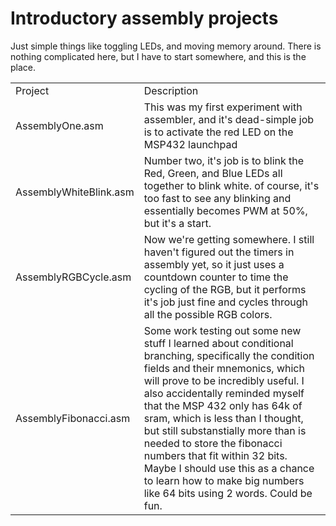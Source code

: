 # Introductory assembly projects

Just simple things like toggling LEDs, and moving memory around. There is nothing complicated here, but I have to start somewhere, and this is the place.

<table>
    <tr>
        <td>Project</td>
        <td>Description</td>
    </tr>
    <tr>
        <td>AssemblyOne.asm</td>
        <td>This was my first experiment with assembler, and it's dead-simple job is to activate the red LED on the MSP432 launchpad</td>
    </tr>
    <tr>
        <td>AssemblyWhiteBlink.asm</td>
        <td>Number two, it's job is to blink the Red, Green, and Blue LEDs all together to blink white. of course, it's too fast to see any blinking and essentially becomes PWM at 50%, but it's a start.</td>
    </tr>
    <tr>
        <td>AssemblyRGBCycle.asm</td>
        <td>Now we're getting somewhere. I still haven't figured out the timers in assembly yet, so it just uses a countdown counter to time the cycling of the RGB, but it performs it's job just fine and cycles through all the possible RGB colors.</td>
    </tr>
    <tr>
        <td>AssemblyFibonacci.asm</td>
        <td>Some work testing out some new stuff I learned about conditional branching, specifically the condition fields and their mnemonics, which will prove to be incredibly useful. I also accidentally reminded myself that the MSP 432 only has 64k of sram, which is less than I thought, but still substanstially more than is needed to store the fibonacci numbers that fit within 32 bits. Maybe I should use this as a chance to learn how to make big numbers like 64 bits using 2 words. Could be fun.</td>
    </tr>
</table>